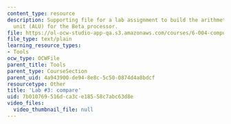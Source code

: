 ```yaml
---
content_type: resource
description: Supporting file for a lab assignment to build the arithmetic and logic
  unit (ALU) for the Beta processor.
file: https://ol-ocw-studio-app-qa.s3.amazonaws.com/courses/6-004-computation-structures-spring-2009/7b010769516dca3ce18558c7abc63d8e_lab3compare.jsim
file_type: text/plain
learning_resource_types:
- Tools
ocw_type: OCWFile
parent_title: Tools
parent_type: CourseSection
parent_uid: 4a943900-de94-8e8c-5c50-0874d4a8bdcf
resourcetype: Other
title: 'Lab #3: compare'
uid: 7b010769-516d-ca3c-e185-58c7abc63d8e
video_files:
  video_thumbnail_file: null
---
```

